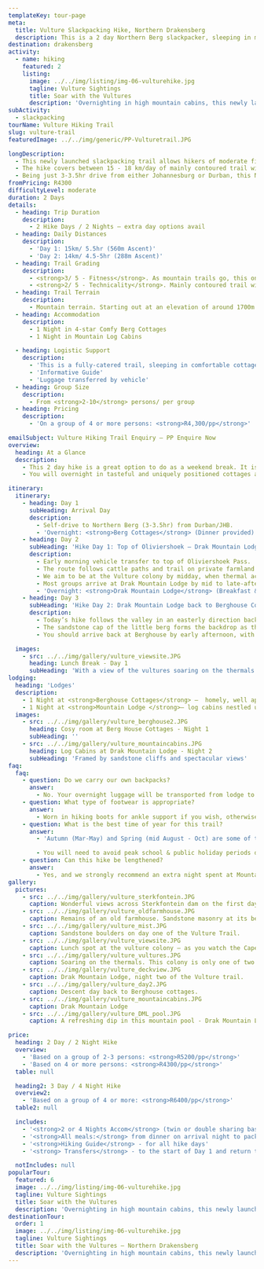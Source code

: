 ```yaml
---
templateKey: tour-page
meta:
  title: Vulture Slackpacking Hike, Northern Drakensberg
  description: This is a 2 day Northern Berg slackpacker, sleeping in mountain cabins with top-notch catering, guiding and a unique opportunity to see a resident colony of Cape and Bearded Vultures.
destination: drakensberg
activity:
  - name: hiking
    featured: 2
    listing:
      image: ../../img/listing/img-06-vulturehike.jpg
      tagline: Vulture Sightings
      title: Soar with the Vultures
      description: 'Overnighting in high mountain cabins, this newly launched slackpacker, offers a birds-eye view of one of only two vulture colonies in the Drakensberg. Just 3hrs drive from the major airports, this trail offers the perfect long weekend getaway from Joburg and Durbs.'
subActivity:
  - slackpacking
tourName: Vulture Hiking Trail
slug: vulture-trail
featuredImage: ../../img/generic/PP-Vulturetrail.JPG

longDescription:
  - This newly launched slackpacking trail allows hikers of moderate fitness to explore a little traversed section of berg wilderness, and get a birds eye view of one of only two Vulture colonies in the Drakensberg. The Cape and Bearded Vultures have made the cliff faces of the Little Drakensberg their home, and it’s a sight to behold.
  - The hike covers between 15 - 18 km/day of mainly contoured trail with some short steep climbs, and a few fairly steep descents.
  - Being just 3-3.5hr drive from either Johannesburg or Durban, this Northern Berg slackpacker offers the perfect long weekend getaway for friends and family. Overnight in tasteful and uniquely positioned cottages and log-cabins, with top notch catering, guiding, and limited cell phone comms – all you need to escape reality for a while.
fromPricing: R4300
difficultyLevel: moderate
duration: 2 Days
details:
  - heading: Trip Duration
    description:
      - 2 Hike Days / 2 Nights – extra day options avail
  - heading: Daily Distances
    description:
      - 'Day 1: 15km/ 5.5hr (560m Ascent)'
      - 'Day 2: 14km/ 4.5-5hr (288m Ascent)'
  - heading: Trail Grading
    description:
      - <strong>3/ 5 - Fitness</strong>. As mountain trails go, this one has a gentle gradient, but one still needs to be hiking fit.
      - <strong>2/ 5 - Technicality</strong>. Mainly contoured trail with gradual ascent, though there are one or two tricky descents.
  - heading: Trail Terrain
    description:
      - Mountain terrain. Starting out at an elevation of around 1700m at the top of Oliviershoek pass, traversing around the tail-end of Sterkfontein dam, and then up the ridge and back down to the Mountain Lodge, also sitting at 1700m altitude.
  - heading: Accommodation
    description:
      - 1 Night in 4-star Comfy Berg Cottages
      - 1 Night in Mountain Log Cabins

  - heading: Logistic Support
    description:
      - 'This is a fully-catered trail, sleeping in comfortable cottages/cabins'
      - 'Informative Guide'
      - 'Luggage transferred by vehicle'
  - heading: Group Size
    description:
      - From <strong>2-10</strong> persons/ per group
  - heading: Pricing
    description:
      - 'On a group of 4 or more persons: <strong>R4,300/pp</strong>'

emailSubject: Vulture Hiking Trail Enquiry – PP Enquire Now
overview:
  heading: At a Glance
  description:
    - This 2 day hike is a great option to do as a weekend break. It is a good option for families or groups with mixed ability. The hiking trail covers between 15 - 18 km/day of mainly contoured trail with some short steep climbs, and a few fairly steep descents.
    - You will overnight in tasteful and uniquely positioned cottages and log-cabins, with top notch catering, excellent guiding, and limited cell phone comm’s – needed for a proper breakaway.

itinerary:
  itinerary:
    - heading: Day 1
      subHeading: Arrival Day
      description:
        - Self-drive to Northern Berg (3-3.5hr) from Durban/JHB.
        - 'Overnight: <strong>Berg Cottages</strong> (Dinner provided)'
    - heading: Day 2
      subHeading: 'Hike Day 1: Top of Oliviershoek – Drak Mountain Lodge via Vulture Colony (15km/5.5hr/560m elevation gain)'
      description:
        - Early morning vehicle transfer to top of Oliviershoek Pass.
        - The route follows cattle paths and trail on private farmland straddling the border between KZN and the Free State. Enjoy panoramic views across Sterkfontein dam, before a gradual ascent up to the ridge line, enjoying the impressive sandstone formations along the way.
        - We aim to be at the Vulture colony by midday, when thermal activity is at its peak and the vultures soar, adeptly navigating in and out of their nesting site in the cliffs below.
        - Most groups arrive at Drak Mountain Lodge by mid to late-afternoon, in good time for sundowners on the deck and a hearty 3-course dinner to look forward to.
        - 'Overnight: <strong>Drak Mountain Lodge</strong> (Breakfast & lunch enroute. Gourmet dinner at Lodge)'
    - heading: Day 3
      subHeading: 'Hike Day 2: Drak Mountain Lodge back to Berghouse Cottages (14km/4.5-5hr/288m ascent)'
      description:
        - Today’s hike follows the valley in an easterly direction back to Berghouse.
        - The sandstone cap of the little berg forms the backdrop as the trail meanders through indigenous forest pockets and communal pastures. You may be lucky enough to spot the large herd of Eland, which have made this valley their home.
        - You should arrive back at Berghouse by early afternoon, with plenty of light to travel home, or stay another night.

  images:
    - src: ../../img/gallery/vulture_viewsite.JPG
      heading: Lunch Break - Day 1
      subHeading: 'With a view of the vultures soaring on the thermals below'
lodging:
  heading: 'Lodges'
  description:
    - 1 Night at <strong>Berghouse Cottages</strong> –  homely, well appointed cottages with some of the best views onto the Amphitheatre range.
    - 1 Night at <strong>Mountain Lodge </strong>– log cabins nestled under sandstone cliffs.
  images:
    - src: ../../img/gallery/vulture_berghouse2.JPG
      heading: Cosy room at Berg House Cottages - Night 1
      subHeading: ''
    - src: ../../img/gallery/vulture_mountaincabins.JPG
      heading: Log Cabins at Drak Mountain Lodge - Night 2
      subHeading: 'Framed by sandstone cliffs and spectacular views'
faq:
  faq:
    - question: Do we carry our own backpacks?
      answer:
        - No. Your overnight luggage will be transported from lodge to lodge by vehicle.
    - question: What type of footwear is appropriate?
      answer:
        - Worn in hiking boots for ankle support if you wish, otherwise a hiking or solid trail-running shoe will suffice.
    - question: What is the best time of year for this trail?
      answer:
        - 'Autumn (Mar-May) and Spring (mid August - Oct) are some of the best months. For the most stable weather, winter months (June-July) can be the best: chilly starts but generally warm and dry days with a warm lodge to snuggle down overnight. The hottest months (Nov-Feb) tend to have heavy afternoon thunderstorms.'

        - You will need to avoid peak school & public holiday periods due to 1 nights. Also better to arrive on a Thursday night for a weekend trail.
    - question: Can this hike be lengthened?
      answer:
        - Yes, and we strongly recommend an extra night spent at Mountain lodge where you can take a horse ride, go flyfishing in one of the dams or enjoy the rock swimming pool with stunning views across to the Amphitheatre.
gallery:
  pictures:
    - src: ../../img/gallery/vulture_sterkfontein.JPG
      caption: Wonderful views across Sterkfontein dam on the first day of the Vulture Hiking Trail.
    - src: ../../img/gallery/vulture_oldfarmhouse.JPG
      caption: Remains of an old farmhouse. Sandstone masonry at its best.
    - src: ../../img/gallery/vulture_mist.JPG
      caption: Sandstone boulders on day one of the Vulture Trail.
    - src: ../../img/gallery/vulture_viewsite.JPG
      caption: Lunch spot at the vulture colony – as you watch the Cape Vultures navigate the thermals below.
    - src: ../../img/gallery/vulture_vultures.JPG
      caption: Soaring on the thermals. This colony is only one of two vulture colonies in the Drakensberg.
    - src: ../../img/gallery/vulture_deckview.JPG
      caption: Drak Mountain Lodge, night two of the Vulture trail.
    - src: ../../img/gallery/vulture_day2.JPG
      caption: Descent day back to Berghouse cottages.
    - src: ../../img/gallery/vulture_mountaincabins.JPG
      caption: Drak Mountain Lodge
    - src: ../../img/gallery/vulture_DML_pool.JPG
      caption: A refreshing dip in this mountain pool - Drak Mountain Lodge

price:
  heading: 2 Day / 2 Night Hike
  overview:
    - 'Based on a group of 2-3 persons: <strong>R5200/pp</strong>'
    - 'Based on 4 or more persons: <strong>R4300/pp</strong>'
  table: null

  heading2: 3 Day / 4 Night Hike
  overview2:
    - 'Based on a group of 4 or more: <strong>R6400/pp</strong>'
  table2: null

  includes:
    - '<strong>2 or 4 Nights Accom</strong> (twin or double sharing basis): Cottages and Log Cabins'
    - '<strong>All meals:</strong> from dinner on arrival night to packed lunch on the final hike day'
    - '<strong>Hiking Guide</strong> - for all hike days'
    - '<strong> Transfers</strong> - to the start of Day 1 and return transfer to vehicles as required'

  notIncludes: null
popularTour:
  featured: 6
  image: ../../img/listing/img-06-vulturehike.jpg
  tagline: Vulture Sightings
  title: Soar with the Vultures
  description: 'Overnighting in high mountain cabins, this newly launched slackpacker, offers a birds-eye view of one of only two vulture colonies in the Drakensberg. Just 3hrs drive from the major airports, this trail offers the perfect long weekend getaway from Joburg and Durbs.'
destinationTour:
  order: 1
  image: ../../img/listing/img-06-vulturehike.jpg
  tagline: Vulture Sightings
  title: Soar with the Vultures – Northern Drakensberg
  description: 'Overnighting in high mountain cabins, this newly launched slackpacker, offers a birds-eye view of one of only two vulture colonies in the Drakensberg. Just 3hrs drive from the major airports, this trail offers the perfect long weekend getaway from Joburg and Durbs.'
---
```

